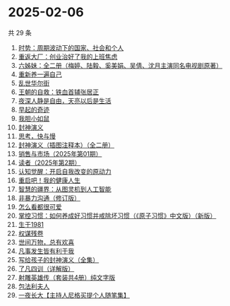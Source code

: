 # 2025-02-06

共 29 条

<!-- BEGIN WEREAD -->
<!-- 最后更新时间 2025-02-06 18:24:41 +0800 -->
1. [时势：周期波动下的国家、社会和个人](https://weread.qq.com/web/bookDetail/95332ad0813ab8705g016ce7)
1. [重返大厂：创业治好了我的上班焦虑](https://weread.qq.com/web/bookDetail/d2d322f0813ab99fdg012f73)
1. [六姊妹：全二册（梅婷、陆毅、奚美娟、吴倩、沈月主演同名电视剧原著）](https://weread.qq.com/web/bookDetail/51432e4071a73c495147467)
1. [重新养一遍自己](https://weread.qq.com/web/bookDetail/6dd326f0813ab9a44g0167de)
1. [乱世华尔街](https://weread.qq.com/web/bookDetail/22432840813ab6ee1g018d20)
1. [王朝的自救：铁血首辅张居正](https://weread.qq.com/web/bookDetail/16932270813ab9859g010cc6)
1. [夜深人静是自由，天亮以后是生活](https://weread.qq.com/web/bookDetail/d2b32520813ab95acg015e07)
1. [早起的奇迹](https://weread.qq.com/web/bookDetail/e9c32220723bdc9ee9ca9c7)
1. [我胆小如鼠](https://weread.qq.com/web/bookDetail/276323e0813ab90a5g0144d7)
1. [封神演义](https://weread.qq.com/web/bookDetail/b453256055b0e7b4550bbdd)
1. [思考，快与慢](https://weread.qq.com/web/bookDetail/af83263058c217af81f8979)
1. [封神演义（插图注释本）（全二册）](https://weread.qq.com/web/bookDetail/13b32790813ab9a46g01705f)
1. [销售与市场（2025年第01期）](https://weread.qq.com/web/bookDetail/bb4323d0813ab9a4dg01560d)
1. [读者（2025年第2期）](https://weread.qq.com/web/bookDetail/2c432ce0813ab99d3g010c09)
1. [认知觉醒：开启自我改变的原动力](https://weread.qq.com/web/bookDetail/6a732ce07201202c6a7b30a)
1. [重启吧！我的健康人生](https://weread.qq.com/web/bookDetail/e8a32e80813ab8de4g0191c2)
1. [智慧的疆界：从图灵机到人工智能](https://weread.qq.com/web/bookDetail/b9732f007168ac3cb976eca)
1. [非暴力沟通（修订版）](https://weread.qq.com/web/bookDetail/b7d32470813ab7e0eg015e3f)
1. [怎么看都很可爱](https://weread.qq.com/web/bookDetail/58632340813ab9455g014db0)
1. [掌控习惯：如何养成好习惯并戒除坏习惯（《原子习惯》中文版）（新版）](https://weread.qq.com/web/bookDetail/bcb32150719afe3bbcbad52)
1. [生于1981](https://weread.qq.com/web/bookDetail/c5932f60716db9cdc5922fd)
1. [权谋残卷](https://weread.qq.com/web/bookDetail/67f323305c13f267f1aff07)
1. [世间万物，总有欢喜](https://weread.qq.com/web/bookDetail/fac32350813ab9994g01310d)
1. [凡事发生皆有利于我](https://weread.qq.com/web/bookDetail/2e232df0813ab9568g016615)
1. [写给孩子的封神演义（全集）](https://weread.qq.com/web/bookDetail/05d326b0726ab7ce05dffc0)
1. [了凡四训（详解版）](https://weread.qq.com/web/bookDetail/e3532ed0718f96e3e355fdc)
1. [射雕英雄传（套装共4册）纯文字版](https://weread.qq.com/web/bookDetail/836321705e3a52836d02e0b)
1. [包法利夫人](https://weread.qq.com/web/bookDetail/fac320a072709880fac67a9)
1. [一夜长大【主持人尼格买提个人随笔集】](https://weread.qq.com/web/bookDetail/44f32a00813ab6975g0197e7)
<!-- END WEREAD -->